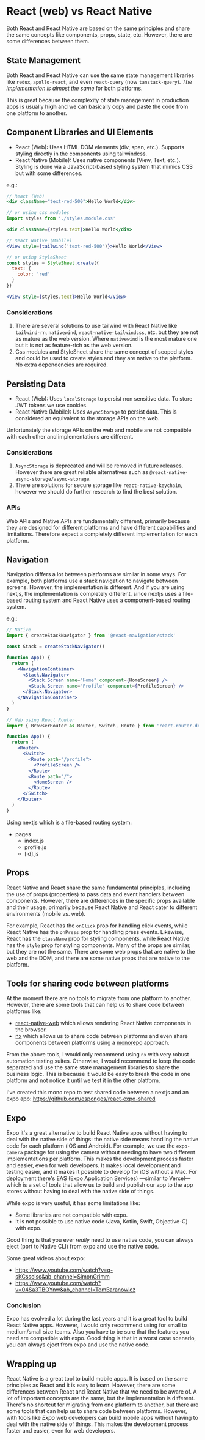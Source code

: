 # React (web) vs React Native

Both React and React Native are based on the same principles and share the same concepts like components, props, state, etc. However, there are some differences between them.

## State Management

Both React and React Native can use the same state management libraries like `redux`, `apollo-react`, and even `react-query` (now `tanstack-query`). _The implementation is almost the same_ for both platforms.

This is great because the complexity of state management in production apps is usually __high__ and we can basically copy and paste the code from one platform to another.

## Component Libraries and UI Elements

- React (Web): Uses HTML DOM elements (div, span, etc.). Supports styling directly in the components using tailwindcss.
- React Native (Mobile): Uses native components (View, Text, etc.). Styling is done via a JavaScript-based styling system that mimics CSS but with some differences.

e.g.:

```jsx
// React (Web)
<div className="text-red-500">Hello World</div>

// or using css modules
import styles from './styles.module.css'

<div className={styles.text}>Hello World</div>

// React Native (Mobile)
<View style={tailwind('text-red-500')}>Hello World</View>

// or using StyleSheet
const styles = StyleSheet.create({
  text: {
    color: 'red'
  }
})

<View style={styles.text}>Hello World</View>
```

### Considerations

1. There are several solutions to use tailwind with React Native like `tailwind-rn`, `nativewind`, `react-native-tailwindcss`, etc. but they are not as mature as the web version. Where `nativewind` is the most mature one but it is not as feature-rich as the web version.
2. Css modules and StyleSheet share the same concept of scoped styles and could be used to create styles and they are native to the platform. No extra dependencies are required.

## Persisting Data

- React (Web): Uses `localStorage` to persist non sensitive data. To store JWT tokens we use cookies.
- React Native (Mobile): Uses `AsyncStorage` to persist data. This is considered an equivalent to the storage APIs on the web.

Unfortunately the storage APIs on the web and mobile are not compatible with each other and implementations are different.

### Considerations

1. `AsyncStorage` is deprecated and will be removed in future releases. However there are great reliable alternatives such as `@react-native-async-storage/async-storage`.
2. There are solutions for secure storage like `react-native-keychain`, however we should do further research to find the best solution.

### APIs

Web APIs and Native APIs are fundamentally different, primarily because they are designed for different platforms and have different capabilities and limitations. Therefore expect a completely different implementation for each platform. 

## Navigation
Navigation differs a lot between platforms are similar in some ways. For example, both platforms use a stack navigation to navigate between screens. However, the implementation is different. And if you are using nextjs, the implementation is completely different, since nextjs uses a file-based routing system and React Native uses a component-based routing system.

e.g.:

```jsx
// Native
import { createStackNavigator } from '@react-navigation/stack'

const Stack = createStackNavigator()

function App() {
  return (
    <NavigationContainer>
      <Stack.Navigator>
        <Stack.Screen name="Home" component={HomeScreen} />
        <Stack.Screen name="Profile" component={ProfileScreen} />
      </Stack.Navigator>
    </NavigationContainer>
  )
}
```

```jsx
// Web using React Router
import { BrowserRouter as Router, Switch, Route } from 'react-router-dom'

function App() {
  return (
    <Router>
      <Switch>
        <Route path="/profile">
          <ProfileScreen />
        </Route>
        <Route path="/">
          <HomeScreen />
        </Route>
      </Switch>
    </Router>
  )
}
```

Using nextjs which is a file-based routing system:

- pages
  - index.js
  - profile.js
  - [id].js

## Props

React Native and React share the same fundamental principles, including the use of props (properties) to pass data and event handlers between components. However, there are differences in the specific props available and their usage, primarily because React Native and React cater to different environments (mobile vs. web).

For example, React has the `onClick` prop for handling click events, while React Native has the `onPress` prop for handling press events. Likewise, React has the `className` prop for styling components, while React Native has the `style` prop for styling components. Many of the props are similar, but they are not the same. There are some web props that are native to the web and the DOM, and there are some native props that are native to the platform.

## Tools for sharing code between platforms

At the moment there are no tools to migrate from one platform to another. However, there are some tools that can help us to share code between platforms like:

- [react-native-web](https://www.npmjs.com/package/react-native-web) which allows rendering React Native components in the browser.
- [nx](https://nx.dev/) which allows us to share code between platforms and even share components between platforms using a [monorepo](https://docs.expo.dev/guides/monorepos/) approach.

From the above tools, I would only recommend using `nx` with very robust automation testing suites. Otherwise, I would recommend to keep the code separated and use the same state management libraries to share the business logic. This is because it would be easy to break the code in one platform and not notice it until we test it in the other platform.

I've created this mono repo to test shared code between a nextjs and an expo app:
https://github.com/esponges/react-expo-shared

## Expo

Expo it's a great alternative to build React Native apps without having to deal with the native side of things: the native side means handling the native code for each platform (iOS and Android). For example, we use the `expo-camera` package for using the camera without needing to have two different implementations per platform. This makes the development process faster and easier, even for web developers. It makes local development and testing easier, and it makes it possible to develop for iOS without a Mac.  For deployment there's EAS (Expo Application Services) —similar to Vercel— which is a set of tools that allow us to build and publish our app to the app stores without having to deal with the native side of things.

While expo is very useful, it has some limitations like: 

- Some libraries are not compatible with expo.
- It is not possible to use native code (Java, Kotlin, Swift, Objective-C) with expo.

Good thing is that you ever _really_ need to use native code, you can always eject (port to Native CLI) from expo and use the native code.

Some great videos about expo:
- https://www.youtube.com/watch?v=q-sKCsscIsc&ab_channel=SimonGrimm
- https://www.youtube.com/watch?v=04Sa3TBOYnw&ab_channel=TomBaranowicz

### Conclusion

Expo has evolved a lot during the last years and it is a great tool to build React Native apps. However, I would only recommend using for small to medium/small size teams. Also you have to be sure that the features you need are compatible with expo. Good thing is that in a worst case scenario, you can always eject from expo and use the native code.

## Wrapping up

React Native is a great tool to build mobile apps. It is based on the same principles as React and it is easy to learn. However, there are some differences between React and React Native that we need to be aware of. A lot of important concepts are the same, but the implementation is different. There's no shortcut for migrating from one platform to another, but there are some tools that can help us to share code between platforms. However, with tools like _Expo_ web developers can build mobile apps without having to deal with the native side of things. This makes the development process faster and easier, even for web developers.
